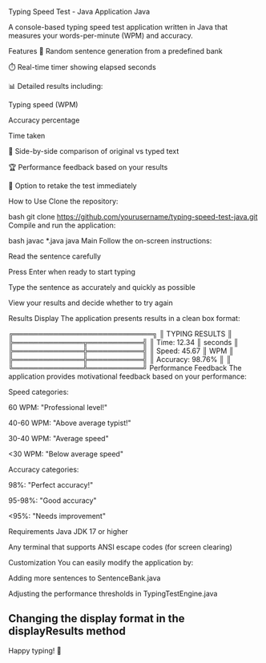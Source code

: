 Typing Speed Test - Java Application
Java

A console-based typing speed test application written in Java that measures your words-per-minute (WPM) and accuracy.

Features
🚀 Random sentence generation from a predefined bank

⏱️ Real-time timer showing elapsed seconds

📊 Detailed results including:

Typing speed (WPM)

Accuracy percentage

Time taken

📝 Side-by-side comparison of original vs typed text

🏆 Performance feedback based on your results

🔄 Option to retake the test immediately

How to Use
Clone the repository:

bash
git clone https://github.com/yourusername/typing-speed-test-java.git
Compile and run the application:

bash
javac *.java
java Main
Follow the on-screen instructions:

Read the sentence carefully

Press Enter when ready to start typing

Type the sentence as accurately and quickly as possible

View your results and decide whether to try again

Results Display
The application presents results in a clean box format:

╔════════════════════════════╗
║       TYPING RESULTS      ║
╠══════════════╦═══════════╣
║ Time: 12.34  ║ seconds   ║
╠══════════════╬═══════════╣
║ Speed: 45.67 ║ WPM       ║
╠══════════════╬═══════════╣
║ Accuracy: 98.76% ║           ║
╚══════════════╩═══════════╝
Performance Feedback
The application provides motivational feedback based on your performance:

Speed categories:

60 WPM: "Professional level!"

40-60 WPM: "Above average typist!"

30-40 WPM: "Average speed"

<30 WPM: "Below average speed"

Accuracy categories:

98%: "Perfect accuracy!"

95-98%: "Good accuracy"

<95%: "Needs improvement"

Requirements
Java JDK 17 or higher

Any terminal that supports ANSI escape codes (for screen clearing)

Customization
You can easily modify the application by:

Adding more sentences to SentenceBank.java

Adjusting the performance thresholds in TypingTestEngine.java

Changing the display format in the displayResults method
--------------------------------------------------------------------------

Happy typing! 🎯
